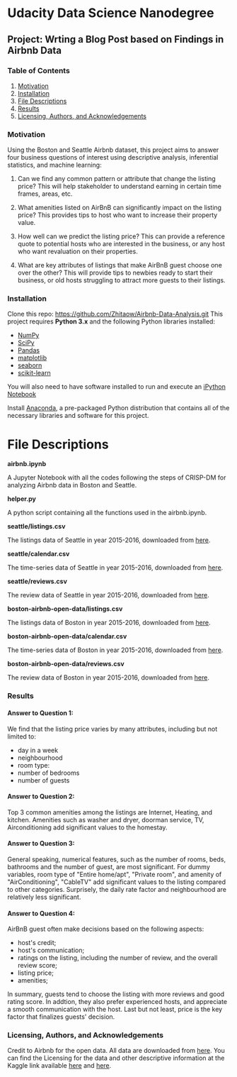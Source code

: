 # Udacity Data Science Nanodegree
## Project: Wrting a Blog Post based on Findings in Airbnb Data

### Table of Contents

1. [Motivation](#motivation)
2. [Installation](#install)
3. [File Descriptions](#files)
4. [Results](#results)
5. [Licensing, Authors, and Acknowledgements](#licensing)

### Motivation <a name="motivation"></a>

Using the Boston and Seattle Airbnb dataset, this project aims to answer four business questions of interest using descriptive analysis, inferential statistics, and machine learning:

1. Can we find any common pattern or attribute that change the listing price? This will help stakeholder to understand earning in certain time frames, areas, etc.

2. What amenities listed on AirBnB can significantly impact on the listing price? This provides tips to host who want to increase their property value.

3. How well can we predict the listing price? This can provide a reference quote to potential hosts who are interested in the business, or any host who want revaluation on their properties.

4. What are key attributes of listings that make AirBnB guest choose one over the other? This will provide tips to newbies ready to start their business, or old hosts struggling to attract more guests to their listings.

### Installation <a name="install"></a>

Clone this repo: https://github.com/Zhitaow/Airbnb-Data-Analysis.git
This project requires **Python 3.x** and the following Python libraries installed:

- [NumPy](http://www.numpy.org/)
- [SciPy](https://www.scipy.org/)
- [Pandas](http://pandas.pydata.org)
- [matplotlib](http://matplotlib.org/)
- [seaborn](https://seaborn.pydata.org/)
- [scikit-learn](http://scikit-learn.org/stable/)

You will also need to have software installed to run and execute an [iPython Notebook](http://ipython.org/notebook.html)

Install [Anaconda](https://www.continuum.io/downloads), a pre-packaged Python distribution that contains all of the necessary libraries and software for this project.

# File Descriptions <a name="files"></a>

**airbnb.ipynb**

A Jupyter Notebook with all the codes following the steps of CRISP-DM for analyzing Airbnb data in Boston and Seattle.

**helper.py**

A python script containing all the functions used in the airbnb.ipynb.

**seattle/listings.csv**

The listings data of Seattle in year 2015-2016, downloaded from [here](http://insideairbnb.com/get-the-data.html).

**seattle/calendar.csv**

The time-series data of Seattle in year 2015-2016, downloaded from [here](http://insideairbnb.com/get-the-data.html).

**seattle/reviews.csv**

The review data of Seattle in year 2015-2016, downloaded from [here](http://insideairbnb.com/get-the-data.html).

**boston-airbnb-open-data/listings.csv**

The listings data of Boston in year 2015-2016, downloaded from [here](http://insideairbnb.com/get-the-data.html).

**boston-airbnb-open-data/calendar.csv**

The time-series data of Boston in year 2015-2016, downloaded from [here](http://insideairbnb.com/get-the-data.html).

**boston-airbnb-open-data/reviews.csv**

The review data of Boston in year 2015-2016, downloaded from [here](http://insideairbnb.com/get-the-data.html).

### Results <a name="results"></a>

#### Answer to Question 1:

We find that the listing price varies by many attributes, including but not limited to:
- day in a week
- neighbourhood
- room type: 
- number of bedrooms
- number of guests

#### Answer to Question 2:

Top 3 common amenities among the listings are Internet, Heating, and kitchen. Amenities such as washer and dryer, doorman service, TV, Airconditioning add significant values to the homestay.

#### Answer to Question 3:

General speaking, numerical features, such as the number of rooms, beds, bathrooms and the number of guest, are most significant. For dummy variables, room type of "Entire home/apt", "Private room", and amenity of "AirConditioning", "CableTV" add significant values to the listing compared to other categories. Surprisely, the daily rate factor and neighbourhood are relatively less significant.

#### Answer to Question 4: 

AirBnB guest often make decisions based on the following aspects:

- host's credit;
- host's communication;
- ratings on the listing, including the number of review, and the overall review score;
- listing price;
- amenities;

In summary, guests tend to choose the listing with more reviews and good rating score. In addtion, they also prefer experienced hosts, and appreciate a smooth communication with the host. Last but not least, price is the key factor that finalizes guests' decision.
### Licensing, Authors, and Acknowledgements <a name="licensing"></a>
Credit to Airbnb for the open data. All data are downloaded from [here](http://insideairbnb.com/get-the-data.html). 
You can find the Licensing for the data and other descriptive information at the Kaggle link available [here](https://www.kaggle.com/airbnb/seattle) and [here](https://www.kaggle.com/airbnb/boston).
